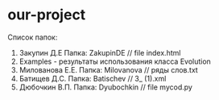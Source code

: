 # our-project

Список папок: 
1. Закупин Д.Е Папка: ZakupinDE // file index.html
2. Examples - результаты использования класса Evolution
3. Милованова Е.Е. Папка: Milovanova // ряды слов.txt
4. Батищев Д.С. Папка: Batischev // 3_ (1).xml
5. Дюбочкин В.П. Папка: Dyubochkin // file mycod.py
